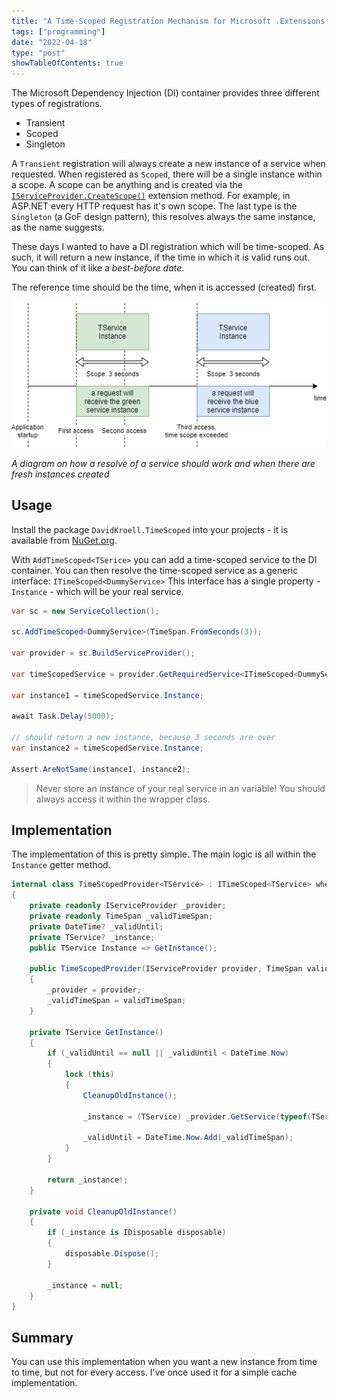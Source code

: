 ```yaml
---
title: "A Time-Scoped Registration Mechanism for Microsoft .Extensions.DependencyInjection"
tags: ["programming"]
date: "2022-04-18"
type: "post"
showTableOfContents: true
---
```



The Microsoft Dependency Injection (DI) container provides three different types of registrations.

* Transient
* Scoped
* Singleton

A `Transient` registration will always create a new instance of a service when requested.
When registered as `Scoped`, there will be a single instance within a scope.
A scope can be anything and is created via the [`IServiceProvider.CreateScope()`](https://docs.microsoft.com/en-us/dotnet/api/microsoft.extensions.dependencyinjection.serviceproviderserviceextensions.createscope?view=dotnet-plat-ext-6.0)
extension method.
For example, in ASP.NET every HTTP request has it's own scope.
The last type is the `Singleton` (a GoF design pattern), this resolves always the same instance, as the name suggests.


These days I wanted to have a DI registration which will be time-scoped.
As such, it will return a new instance, if the time in which it is valid runs out.
You can think of it like a *best-before date*.

The reference time should be the time, when it is accessed (created) first.

![](./timescoped.png)

*A diagram on how a resolve of a service should work and when there are fresh instances created*


## Usage

Install the package `DavidKroell.TimeScoped` into your projects - it is available
from [NuGet.org](https://www.nuget.org/packages/DavidKroell.TimeScoped/).

With `AddTimeScoped<TSerice>` you can add a time-scoped service to the DI container.
You can then resolve the time-scoped service as a generic interface: `ITimeScoped<DummyService>`
This interface has a single property - `Instance` - which will be your real service.

```cs
var sc = new ServiceCollection();

sc.AddTimeScoped<DummyService>(TimeSpan.FromSeconds(3));

var provider = sc.BuildServiceProvider();

var timeScopedService = provider.GetRequiredService<ITimeScoped<DummyService>>();

var instance1 = timeScopedService.Instance;

await Task.Delay(5000);

// should return a new instance, because 3 seconds are over
var instance2 = timeScopedService.Instance;

Assert.AreNotSame(instance1, instance2);
```

> Never store an instance of your real service in an variable!
You should always access it within the wrapper class.


## Implementation

The implementation of this is pretty simple.
The main logic is all within the `Instance` getter method.


```cs
internal class TimeScopedProvider<TService> : ITimeScoped<TService> where TService : class
{
    private readonly IServiceProvider _provider;
    private readonly TimeSpan _validTimeSpan;
    private DateTime? _validUntil;
    private TService? _instance;
    public TService Instance => GetInstance();

    public TimeScopedProvider(IServiceProvider provider, TimeSpan validTimeSpan)
    {
        _provider = provider;
        _validTimeSpan = validTimeSpan;
    }

    private TService GetInstance()
    {
        if (_validUntil == null || _validUntil < DateTime.Now)
        {
            lock (this)
            {
                CleanupOldInstance();

                _instance = (TService) _provider.GetService(typeof(TService))!;

                _validUntil = DateTime.Now.Add(_validTimeSpan);
            }
        }

        return _instance!;
    }

    private void CleanupOldInstance()
    {
        if (_instance is IDisposable disposable)
        {
            disposable.Dispose();
        }

        _instance = null;
    }
}
```

## Summary

You can use this implementation when you want a new instance from time to time,
but not for every access.
I've once used it for a simple cache implementation.

